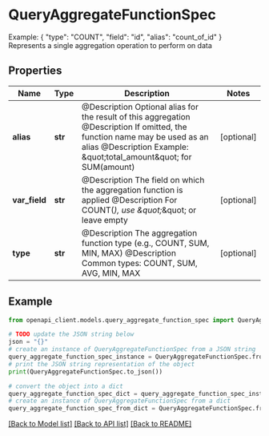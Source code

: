 # QueryAggregateFunctionSpec

Example: { \"type\": \"COUNT\", \"field\": \"id\", \"alias\": \"count_of_id\" } Represents a single aggregation operation to perform on data

## Properties

Name | Type | Description | Notes
------------ | ------------- | ------------- | -------------
**alias** | **str** | @Description Optional alias for the result of this aggregation @Description If omitted, the function name may be used as an alias @Description Example: \&quot;total_amount\&quot; for SUM(amount) | [optional] 
**var_field** | **str** | @Description The field on which the aggregation function is applied @Description For COUNT(*), use \&quot;*\&quot; or leave empty | [optional] 
**type** | **str** | @Description The aggregation function type (e.g., COUNT, SUM, MIN, MAX) @Description Common types: COUNT, SUM, AVG, MIN, MAX | [optional] 

## Example

```python
from openapi_client.models.query_aggregate_function_spec import QueryAggregateFunctionSpec

# TODO update the JSON string below
json = "{}"
# create an instance of QueryAggregateFunctionSpec from a JSON string
query_aggregate_function_spec_instance = QueryAggregateFunctionSpec.from_json(json)
# print the JSON string representation of the object
print(QueryAggregateFunctionSpec.to_json())

# convert the object into a dict
query_aggregate_function_spec_dict = query_aggregate_function_spec_instance.to_dict()
# create an instance of QueryAggregateFunctionSpec from a dict
query_aggregate_function_spec_from_dict = QueryAggregateFunctionSpec.from_dict(query_aggregate_function_spec_dict)
```
[[Back to Model list]](../README.md#documentation-for-models) [[Back to API list]](../README.md#documentation-for-api-endpoints) [[Back to README]](../README.md)


